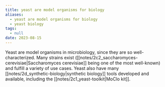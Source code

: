 ```yaml
---
title: yeast are model organisms for biology
aliases:
  - yeast are model organisms for biology
  - yeast biology
tags:
  - null
date: 2023-08-15
---
```


Yeast are model organisms in microbiology, since they are so well-characterized. Many strains exist ([[notes/2c2_saccharomyces-cerevisiae|Saccharomyces cerevisiae]] being one of the most well-known) and fulfill a variety of use cases. Yeast also have many [[notes/2d_synthetic-biology|synthetic biology]] tools developed and available, including the [[notes/2c1_yeast-toolkit|MoClo kit]].